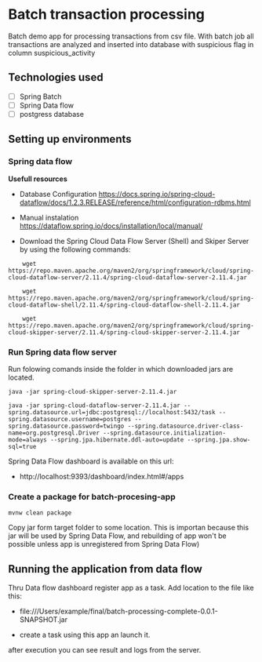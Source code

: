 # Batch transaction processing

Batch demo app for processing transactions from csv file. With batch job all transactions are analyzed and inserted into database with suspicious flag in column suspicious_activity

## Technologies used
- [ ] Spring Batch
- [ ] Spring Data flow
- [ ] postgress database

## Setting up environments

### Spring data flow

**Usefull resources**
* Database Configuration
	https://docs.spring.io/spring-cloud-dataflow/docs/1.2.3.RELEASE/reference/html/configuration-rdbms.html
	
* Manual instalation
	https://dataflow.spring.io/docs/installation/local/manual/
	
* Download the Spring Cloud Data Flow Server (Shell) and Skiper Server by using the following commands:
```
	wget https://repo.maven.apache.org/maven2/org/springframework/cloud/spring-cloud-dataflow-server/2.11.4/spring-cloud-dataflow-server-2.11.4.jar

	wget https://repo.maven.apache.org/maven2/org/springframework/cloud/spring-cloud-dataflow-shell/2.11.4/spring-cloud-dataflow-shell-2.11.4.jar
	
	wget https://repo.maven.apache.org/maven2/org/springframework/cloud/spring-cloud-skipper-server/2.11.4/spring-cloud-skipper-server-2.11.4.jar
```

### Run Spring data flow server

Run folowing comands inside the folder in which downloaded jars are located.
```
java -jar spring-cloud-skipper-server-2.11.4.jar
```

```
java -jar spring-cloud-dataflow-server-2.11.4.jar --spring.datasource.url=jdbc:postgresql://localhost:5432/task --spring.datasource.username=postgres --spring.datasource.password=twingo --spring.datasource.driver-class-name=org.postgresql.Driver --spring.datasource.initialization-mode=always --spring.jpa.hibernate.ddl-auto=update --spring.jpa.show-sql=true

```

Spring Data Flow dashboard is available on this url:

-  http://localhost:9393/dashboard/index.html#/apps
	
	
### Create a package for batch-procesing-app

```
mvnw clean package
```
Copy jar form target folder to some location. This is importan because this jar will be used by Spring Data Flow, and rebuilding of app won't be possible unless app is unregistered from Spring Data Flow)


## Running the application from data flow

Thru Data flow dashboard register app as a task.
Add location to the file like this:

* file:///Users/example/final/batch-processing-complete-0.0.1-SNAPSHOT.jar
 

* create a task using this app an launch it.

after execution  you can see result and logs from the server.
